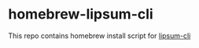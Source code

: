 # homebrew-lipsum-cli
This repo contains homebrew install script for [lipsum-cli](https://github.com/xlith/lipsum-cli)
